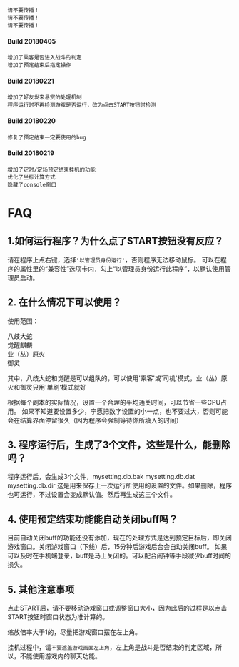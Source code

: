     请不要传播！
    请不要传播！
    请不要传播！

#### Build 20180405
    增加了乘客是否进入战斗的判定
    增加了预定结束后指定操作

#### Build 20180221  
    增加了好友发来悬赏的处理机制
    程序运行时不再检测游戏是否运行，改为点击START按钮时检测

#### Build 20180220
    修复了预定结束一定要使用的bug

#### Build 20180219
    增加了定时/定场预定结束挂机的功能
    优化了坐标计算方式
    隐藏了console窗口
   
   
 
FAQ
====

## 1.如何运行程序？为什么点了START按钮没有反应？

请在程序上点右键，选择`'以管理员身份运行'`，否则程序无法移动鼠标。
可以在程序的属性里的“兼容性”选项卡内，勾上“以管理员身份运行此程序”，以默认使用管理员启动。

## 2. 在什么情况下可以使用？

使用范围：

八歧大蛇<br />
觉醒麒麟<br />
业（丛）原火<br />
御灵<br />

其中，八歧大蛇和觉醒是可以组队的，可以使用'乘客'或'司机'模式，业（丛）原火和御灵只用'单刷'模式就好

根据每个副本的实际情况，设置一个合理的平均通关时间，可以节省一些CPU占用。
如果不知道要设置多少，宁愿把数字设置的小一点，也不要过大，否则可能会在结算界面停留很久（因为程序会强制等待你所填入的时间）

## 3. 程序运行后，生成了3个文件，这些是什么，能删除吗？

程序运行后，会生成3个文件，mysetting.db.bak mysetting.db.dat mysetting.db.dir
这是用来保存上一次运行所使用的设置的文件。如果删除，程序也可运行，不过设置会变成默认值。然后再生成这三个文件。

## 4. 使用预定结束功能能自动关闭buff吗？
目前自动关闭buff的功能还没有添加，现在的处理方式是达到预定目标后，即关闭游戏窗口。关闭游戏窗口（下线）后，15分钟后游戏后台会自动关闭buff。
如果可以及时在手机端登录，buff是马上关闭的。可以配合闹钟等手段减少buff时间的损失。

## 5. 其他注意事项

点击START后，请不要移动游戏窗口或调整窗口大小，因为此后的过程是以点击START按钮时窗口状态为准计算的。

缩放倍率大于1的，尽量把游戏窗口摆在左上角。

挂机过程中，请`不要遮盖游戏画面左上角`，左上角是战斗是否结束的判定区域，所以，不能使用游戏内的聊天功能。